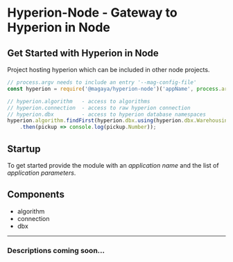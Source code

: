 # Hyperion-Node - Gateway to Hyperion in Node

## Get Started with Hyperion in Node
Project hosting hyperion which can be included in other node projects.

```js
// process.argv needs to include an entry '--mag-config-file'
const hyperion = require('@magaya/hyperion-node')('appName', process.argv);

// hyperion.algorithm   - access to algorithms
// hyperion.connection  - access to raw hyperion connection
// hyperion.dbx         - access to hyperion database namespaces
hyperion.algorithm.findFirst(hyperion.dbx.using(hyperion.dbx.Warehousing.PickupOrder.ListByNumber))
    .then(pickup => console.log(pickup.Number));
```

## Startup
To get started provide the module with an *application name* and the list of *application parameters*.

## Components
- algorithm
- connection
- dbx

---

### Descriptions coming soon...
